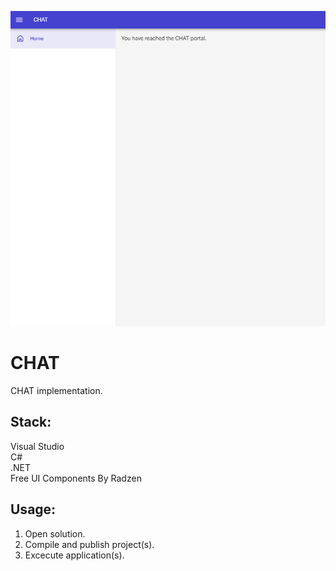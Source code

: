 ![Preview](Preview.png?raw=true "Preview")

# CHAT

CHAT implementation.

## Stack:

Visual Studio\
C#\
.NET\
Free UI Components By Radzen

## Usage:

1. Open solution.
2. Compile and publish project(s).
3. Excecute application(s).
